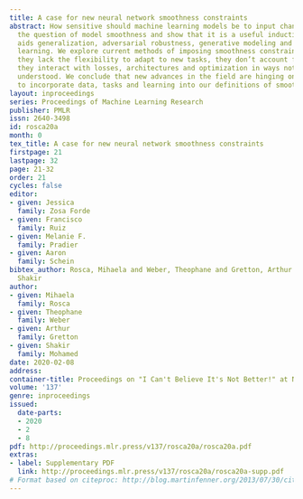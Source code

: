 ```yaml
---
title: A case for new neural network smoothness constraints
abstract: How sensitive should machine learning models be to input changes? We tackle
  the question of model smoothness and show that it is a useful inductive bias which
  aids generalization, adversarial robustness, generative modeling and reinforcement
  learning. We explore current methods of imposing smoothness constraints and observe
  they lack the flexibility to adapt to new tasks, they don’t account for data modalities,
  they interact with losses, architectures and optimization in ways not yet fully
  understood. We conclude that new advances in the field are hinging on finding ways
  to incorporate data, tasks and learning into our definitions of smoothness.
layout: inproceedings
series: Proceedings of Machine Learning Research
publisher: PMLR
issn: 2640-3498
id: rosca20a
month: 0
tex_title: A case for new neural network smoothness constraints
firstpage: 21
lastpage: 32
page: 21-32
order: 21
cycles: false
editor:
- given: Jessica 
  family: Zosa Forde
- given: Francisco
  family: Ruiz
- given: Melanie F. 
  family: Pradier
- given: Aaron 
  family: Schein
bibtex_author: Rosca, Mihaela and Weber, Theophane and Gretton, Arthur and Mohamed,
  Shakir
author:
- given: Mihaela
  family: Rosca
- given: Theophane
  family: Weber
- given: Arthur
  family: Gretton
- given: Shakir
  family: Mohamed
date: 2020-02-08
address: 
container-title: Proceedings on "I Can't Believe It's Not Better!" at NeurIPS Workshops
volume: '137'
genre: inproceedings
issued:
  date-parts:
  - 2020
  - 2
  - 8
pdf: http://proceedings.mlr.press/v137/rosca20a/rosca20a.pdf
extras:
- label: Supplementary PDF
  link: http://proceedings.mlr.press/v137/rosca20a/rosca20a-supp.pdf
# Format based on citeproc: http://blog.martinfenner.org/2013/07/30/citeproc-yaml-for-bibliographies/
---
```

